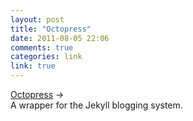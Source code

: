 ```yaml
---
layout: post
title: "Octopress"
date: 2011-08-05 22:06
comments: true
categories: link
link: true
---
```

[Octopress](http://octopress.org "Octopress") &rarr;  
A wrapper for the Jekyll blogging system.
